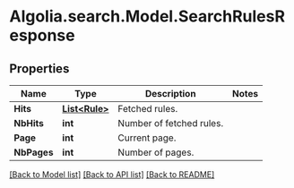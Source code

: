 # Algolia.search.Model.SearchRulesResponse

## Properties

Name | Type | Description | Notes
------------ | ------------- | ------------- | -------------
**Hits** | [**List&lt;Rule&gt;**](Rule.md) | Fetched rules. | 
**NbHits** | **int** | Number of fetched rules. | 
**Page** | **int** | Current page. | 
**NbPages** | **int** | Number of pages. | 

[[Back to Model list]](../README.md#documentation-for-models) [[Back to API list]](../README.md#documentation-for-api-endpoints) [[Back to README]](../README.md)

